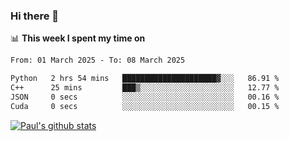 ### Hi there 👋

📊 **This week I spent my time on**
<!--START_SECTION:waka-->

```txt
From: 01 March 2025 - To: 08 March 2025

Python   2 hrs 54 mins   █████████████████████▓░░░   86.91 %
C++      25 mins         ███▒░░░░░░░░░░░░░░░░░░░░░   12.77 %
JSON     0 secs          ░░░░░░░░░░░░░░░░░░░░░░░░░   00.16 %
Cuda     0 secs          ░░░░░░░░░░░░░░░░░░░░░░░░░   00.15 %
```

<!--END_SECTION:waka-->


[![Paul's github stats](https://github-readme-stats.vercel.app/api?username=mickeyouyou&theme=dracula&show_icons=true)](https://github.com/anuraghazra/github-readme-stats)
